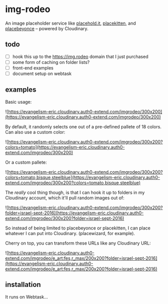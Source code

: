 # img-rodeo

An image placeholder service like [placehold.it](https://placehold.it), [placekitten](https://placekitten.com), and [placebeyonce](https://placebeyonce.com) – powered by Cloudinary.

## todo

- [ ] hook this up to the https://img.rodeo domain that I just purchased
- [ ] some form of caching on folder lists?
- [ ] front-end examples
- [ ] document setup on webtask

## examples

Basic usage:

![https://evangelism-eric.cloudinary.auth0-extend.com/imgrodeo/300x200](https://evangelism-eric.cloudinary.auth0-extend.com/imgrodeo/300x200)

By default, it randomly selects one out of a pre-defined pallete of 18 colors. Can also use a custom color:

![https://evangelism-eric.cloudinary.auth0-extend.com/imgrodeo/300x200?colors=tomato](https://evangelism-eric.cloudinary.auth0-extend.com/imgrodeo/300x200)

Or a custom pallete:

![https://evangelism-eric.cloudinary.auth0-extend.com/imgrodeo/300x200?colors=tomato,bisque,steelblue](https://evangelism-eric.cloudinary.auth0-extend.com/imgrodeo/300x200?colors=tomato,bisque,steelblue)

The *really* cool thing though, is that I can hook it up to folders in my Cloudinary account, which it'll pull random images out of:

![https://evangelism-eric.cloudinary.auth0-extend.com/imgrodeo/300x200?folder=israel-sept-2016](https://evangelism-eric.cloudinary.auth0-extend.com/imgrodeo/300x200?folder=israel-sept-2016)

So instead of being limited to placebeyonce or placekitten, I can place whatever I can put into Cloudinary. (placewizard, for example).

Cherry on top, you can transform these URLs like any Cloudinary URL:

![https://evangelism-eric.cloudinary.auth0-extend.com/imgrodeo/e_art:fes,r_max/200x200?folder=israel-sept-2016](https://evangelism-eric.cloudinary.auth0-extend.com/imgrodeo/e_art:fes,r_max/200x200?folder=israel-sept-2016)

## installation

It runs on Webtask...

